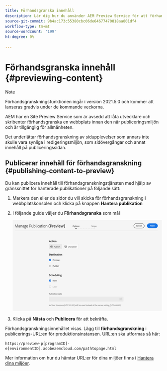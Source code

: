 ```yaml
---
title: Förhandsgranska innehåll
description: Lär dig hur du använder AEM Preview Service för att förhandsgranska innehåll innan du publicerar.
source-git-commit: 9b4ac173c55380cbc06de64677470818aa801df4
workflow-type: tm+mt
source-wordcount: '199'
ht-degree: 0%

---
```



# Förhandsgranska innehåll {#previewing-content}

>[!NOTE]
>
>Förhandsgranskningsfunktionen ingår i version 2021.5.0 och kommer att lanseras gradvis under de kommande veckorna.

AEM har en Site Preview Service som är avsedd att låta utvecklare och skribenter förhandsgranska en webbplats innan den når publiceringsmiljön och är tillgänglig för allmänheten.

Det underlättar förhandsgranskning av sidupplevelser som annars inte skulle vara synliga i redigeringsmiljön, som sidövergångar och annat innehåll på publiceringssidan.

## Publicerar innehåll för förhandsgranskning {#publishing-content-to-preview}

Du kan publicera innehåll till förhandsgranskningstjänsten med hjälp av gränssnittet för hanterade publikationer på följande sätt:

1. Markera den eller de sidor du vill skicka för förhandsgranskning i webbplatskonsolen och klicka på knappen **Hantera publikation**
1. I följande guide väljer du **Förhandsgranska** som mål

   ![hanterad publikation](/help/sites-cloud/authoring/assets/previewmanagedpublication.png)

1. Klicka på **Nästa** och **Publicera** för att bekräfta.

Förhandsgranskningsinnehållet visas. Lägg till **förhandsgranskning** i publicerings-URL:en för produktionsinstansen. URL:en ska utformas så här:

```
https://preview-p[programID]-e[environmentID].adobeaemcloud.com/pathtopage.html
```

Mer information om hur du hämtar URL:er för dina miljöer finns i [Hantera dina miljöer](https://experienceleague.adobe.com/docs/experience-manager-cloud-manager/using/how-to-use/manage-your-environment.html?lang=en).

